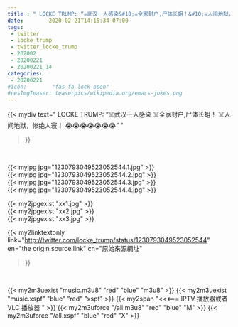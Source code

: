 ```yaml
---
title : " LOCKE TRUMP: “☠️武汉一人感染&#10;☠️全家封户,尸体长蛆！&#10;☠️人间地狱，惨绝人寰！&#10;😭😭😭😭😭😭😭”  "
date:        2020-02-21T14:15:34-07:00
tags:
 - twitter
 - locke_trump
 - twitter_locke_trump
 - 202002
 - 20200221
 - 20200221_14
categories:
 - 20200221
#icon:        "fas fa-lock-open"
#resImgTeaser: teaserpics/wikipedia.org/emacs-jokes.png
---
```


{{< mydiv text=" LOCKE TRUMP: “☠️武汉一人感染&#10;☠️全家封户,尸体长蛆！&#10;☠️人间地狱，惨绝人寰！&#10;😭😭😭😭😭😭😭”  "
>}}
<br>


 {{< myjpg jpg="1230793049523052544.1.jpg" >}}<br>  {{< myjpg jpg="1230793049523052544.2.jpg" >}}<br>  {{< myjpg jpg="1230793049523052544.3.jpg" >}}<br>  {{< myjpg jpg="1230793049523052544.4.jpg" >}}<br> 

{{< my2jpgexist "xx1.jpg" >}}<br>
{{< my2jpgexist "xx2.jpg" >}}<br>
{{< my2jpgexist "xx3.jpg" >}}<br>


{{< my2linktextonly link="http://twitter.com/locke_trump/status/1230793049523052544"
en="the origin source link" cn="原始來源網址"
>}}


<br>

{{< my2m3uexist "music.m3u8" "red"  "blue" "m3u8" >}} {{< my2m3uexist "music.xspf" "blue" "red"  "xspf" >}} {{< my2span "<<<=== IPTV 播放器或者 VLC 播放器 " >}} {{< my2m3uforce "/all.m3u8" "red"  "blue" "M" >}} {{< my2m3uforce "/all.xspf" "blue" "red"  "X" >}} 

